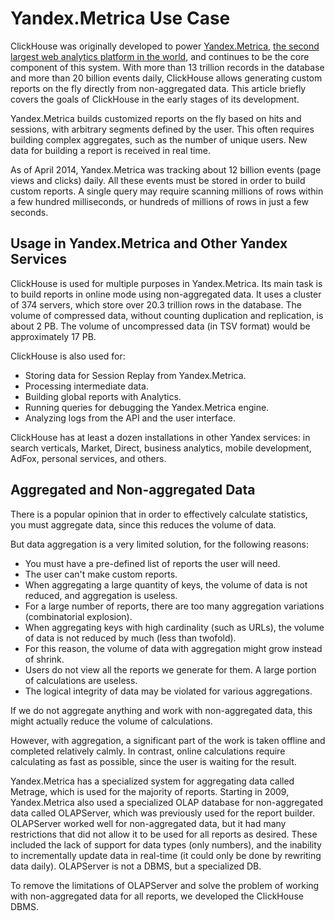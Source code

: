 # Yandex.Metrica Use Case

ClickHouse was originally developed to power [Yandex.Metrica](https://metrica.yandex.com/), [the second largest web analytics platform in the world](http://w3techs.com/technologies/overview/traffic_analysis/all), and continues to be the core component of this system. With more than 13 trillion records in the database and more than 20 billion events daily, ClickHouse allows generating custom reports on the fly directly from non-aggregated data. This article briefly covers the goals of ClickHouse in the early stages of its development.

Yandex.Metrica builds customized reports on the fly based on hits and sessions, with arbitrary segments defined by the user. This often requires building complex aggregates, such as the number of unique users. New data for building a report is received in real time.

As of April 2014, Yandex.Metrica was tracking about 12 billion events (page views and clicks) daily. All these events must be stored in order to build custom reports. A single query may require scanning millions of rows within a few hundred milliseconds, or hundreds of millions of rows in just a few seconds.

## Usage in Yandex.Metrica and Other Yandex Services

ClickHouse is used for multiple purposes in Yandex.Metrica. Its main task is to build reports in online mode using non-aggregated data. It uses a cluster of 374 servers, which store over 20.3 trillion rows in the database. The volume of compressed data, without counting duplication and replication, is about 2 PB. The volume of uncompressed data (in TSV format) would be approximately 17 PB.

ClickHouse is also used for:

- Storing data for Session Replay from Yandex.Metrica.
- Processing intermediate data.
- Building global reports with Analytics.
- Running queries for debugging the Yandex.Metrica engine.
- Analyzing logs from the API and the user interface.

ClickHouse has at least a dozen installations in other Yandex services: in search verticals, Market, Direct, business analytics, mobile development, AdFox, personal services, and others.

## Aggregated and Non-aggregated Data

There is a popular opinion that in order to effectively calculate statistics, you must aggregate data, since this reduces the volume of data.

But data aggregation is a very limited solution, for the following reasons:

- You must have a pre-defined list of reports the user will need.
- The user can't make custom reports.
- When aggregating a large quantity of keys, the volume of data is not reduced, and aggregation is useless.
- For a large number of reports, there are too many aggregation variations (combinatorial explosion).
- When aggregating keys with high cardinality (such as URLs), the volume of data is not reduced by much (less than twofold).
- For this reason, the volume of data with aggregation might grow instead of shrink.
- Users do not view all the reports we generate for them. A large portion of calculations are useless.
- The logical integrity of data may be violated for various aggregations.

If we do not aggregate anything and work with non-aggregated data, this might actually reduce the volume of calculations.

However, with aggregation, a significant part of the work is taken offline and completed relatively calmly. In contrast, online calculations require calculating as fast as possible, since the user is waiting for the result.

Yandex.Metrica has a specialized system for aggregating data called Metrage, which is used for the majority of reports. Starting in 2009, Yandex.Metrica also used a specialized OLAP database for non-aggregated data called OLAPServer, which was previously used for the report builder. OLAPServer worked well for non-aggregated data, but it had many restrictions that did not allow it to be used for all reports as desired. These included the lack of support for data types (only numbers), and the inability to incrementally update data in real-time (it could only be done by rewriting data daily). OLAPServer is not a DBMS, but a specialized DB.

To remove the limitations of OLAPServer and solve the problem of working with non-aggregated data for all reports, we developed the ClickHouse DBMS.